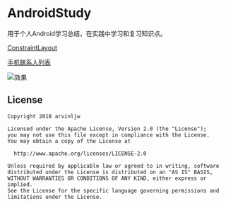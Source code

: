 # AndroidStudy

用于个人Android学习总结，在实践中学习和复习知识点。

[ConstraintLayout](https://arvinljw.github.io/2018/06/26/Android学习之ConstraintLayout/)

[手机联系人列表](https://arvinljw.github.io/2018/07/12/Android学习之联系人列表/)

![效果](https://github.com/arvinljw/AndroidStudy/tree/master/images/contact_list.gif)


## License

```
Copyright 2018 arvinljw

Licensed under the Apache License, Version 2.0 (the "License");
you may not use this file except in compliance with the License.
You may obtain a copy of the License at

  http://www.apache.org/licenses/LICENSE-2.0

Unless required by applicable law or agreed to in writing, software
distributed under the License is distributed on an "AS IS" BASIS,
WITHOUT WARRANTIES OR CONDITIONS OF ANY KIND, either express or implied.
See the License for the specific language governing permissions and
limitations under the License.
```